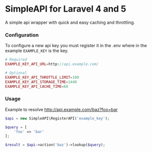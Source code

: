 SimpleAPI for Laravel 4 and 5
==============

A simple api wrapper with quick and easy caching and throttling.

### Configuration

To configure a new api key you must register it in the .env where in the example `EXAMPLE_KEY` is the key.

```php
# Required 
EXAMPLE_KEY_API_URL=http://api.example.com/

# Optional
EXAMPLE_KEY_API_THROTTLE_LIMIT=100
EXAMPLE_KEY_API_STORAGE_TIME=1440
EXAMPLE_KEY_API_CACHE_TIME=60
```

### Usage

Example to resolve http://api.example.com/baz?foo=bar

```php
$api = new SimpleAPI\RegisterAPI('example_key');

$query = [
	'foo' => 'bar'
];

$result = $api->action('baz')->lookup($query);
```